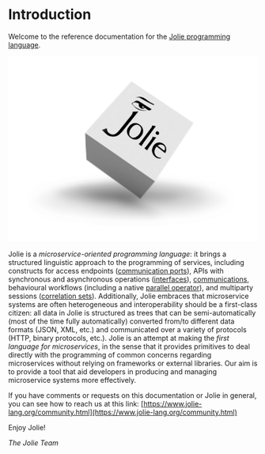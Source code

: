 # Introduction

Welcome to the reference documentation for the [Jolie programming language](https://jolie-lang.org).

![](./.gitbook/assets/jolielogo.png)

Jolie is a _microservice-oriented programming language_: it brings a structured linguistic approach to the programming of services, including constructs for access endpoints \([communication ports](./basics/communication-ports/)\), APIs with synchronous and asynchronous operations \([interfaces](./basics/interfaces/)\), [communications](./basics/communication-ports/using_communication_ports.md), behavioural workflows \(including a native [parallel operator](./basics/composing_statements.md)\), and multiparty sessions \([correlation sets](./basics/sessions.md)\).
Additionally, Jolie embraces that microservice systems are often heterogeneous and interoperability should be a first-class citizen: all data in Jolie is structured as trees that can be semi-automatically (most of the time fully automatically) converted from/to different data formats (JSON, XML, etc.) and communicated over a variety of protocols (HTTP, binary protocols, etc.).
Jolie is an attempt at making the _first language for microservices_, in the sense that it provides primitives to deal directly with the programming of common concerns regarding microservices without relying on frameworks or external libraries.
Our aim is to provide a tool that aid developers in producing and managing microservice systems more effectively.

If you have comments or requests on this documentation or Jolie in general, you can see how to reach us at this link: [https://www.jolie-lang.org/community.html](https://www.jolie-lang.org/community.html)

Enjoy Jolie!

_The Jolie Team_
